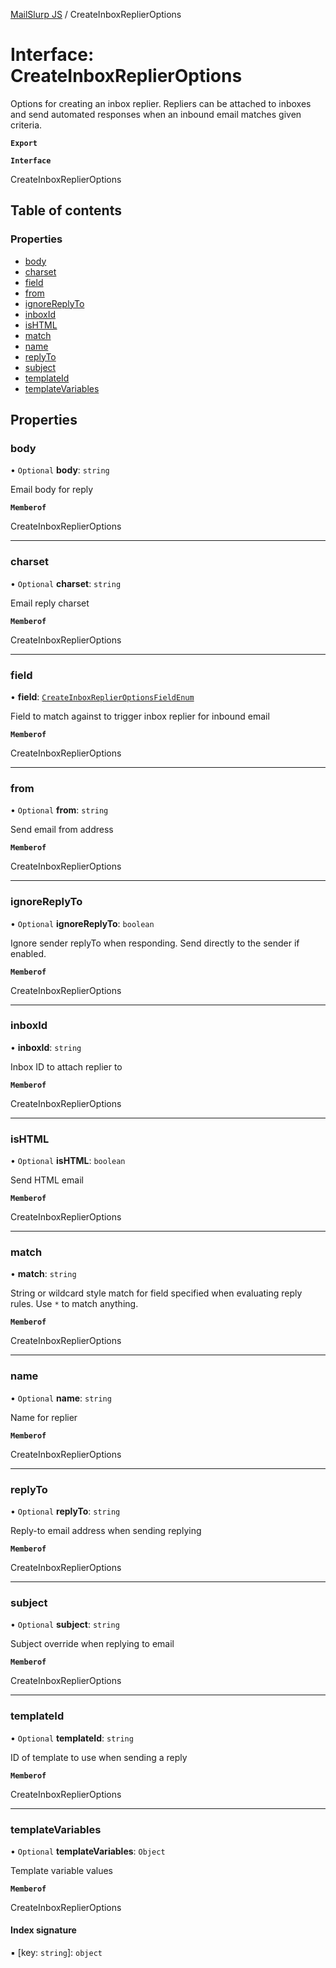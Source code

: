 [MailSlurp JS](../README.md) / CreateInboxReplierOptions

# Interface: CreateInboxReplierOptions

Options for creating an inbox replier. Repliers can be attached to inboxes and send automated responses when an inbound email matches given criteria.

**`Export`**

**`Interface`**

CreateInboxReplierOptions

## Table of contents

### Properties

- [body](CreateInboxReplierOptions.md#body)
- [charset](CreateInboxReplierOptions.md#charset)
- [field](CreateInboxReplierOptions.md#field)
- [from](CreateInboxReplierOptions.md#from)
- [ignoreReplyTo](CreateInboxReplierOptions.md#ignorereplyto)
- [inboxId](CreateInboxReplierOptions.md#inboxid)
- [isHTML](CreateInboxReplierOptions.md#ishtml)
- [match](CreateInboxReplierOptions.md#match)
- [name](CreateInboxReplierOptions.md#name)
- [replyTo](CreateInboxReplierOptions.md#replyto)
- [subject](CreateInboxReplierOptions.md#subject)
- [templateId](CreateInboxReplierOptions.md#templateid)
- [templateVariables](CreateInboxReplierOptions.md#templatevariables)

## Properties

### body

• `Optional` **body**: `string`

Email body for reply

**`Memberof`**

CreateInboxReplierOptions

___

### charset

• `Optional` **charset**: `string`

Email reply charset

**`Memberof`**

CreateInboxReplierOptions

___

### field

• **field**: [`CreateInboxReplierOptionsFieldEnum`](../enums/CreateInboxReplierOptionsFieldEnum.md)

Field to match against to trigger inbox replier for inbound email

**`Memberof`**

CreateInboxReplierOptions

___

### from

• `Optional` **from**: `string`

Send email from address

**`Memberof`**

CreateInboxReplierOptions

___

### ignoreReplyTo

• `Optional` **ignoreReplyTo**: `boolean`

Ignore sender replyTo when responding. Send directly to the sender if enabled.

**`Memberof`**

CreateInboxReplierOptions

___

### inboxId

• **inboxId**: `string`

Inbox ID to attach replier to

**`Memberof`**

CreateInboxReplierOptions

___

### isHTML

• `Optional` **isHTML**: `boolean`

Send HTML email

**`Memberof`**

CreateInboxReplierOptions

___

### match

• **match**: `string`

String or wildcard style match for field specified when evaluating reply rules. Use `*` to match anything.

**`Memberof`**

CreateInboxReplierOptions

___

### name

• `Optional` **name**: `string`

Name for replier

**`Memberof`**

CreateInboxReplierOptions

___

### replyTo

• `Optional` **replyTo**: `string`

Reply-to email address when sending replying

**`Memberof`**

CreateInboxReplierOptions

___

### subject

• `Optional` **subject**: `string`

Subject override when replying to email

**`Memberof`**

CreateInboxReplierOptions

___

### templateId

• `Optional` **templateId**: `string`

ID of template to use when sending a reply

**`Memberof`**

CreateInboxReplierOptions

___

### templateVariables

• `Optional` **templateVariables**: `Object`

Template variable values

**`Memberof`**

CreateInboxReplierOptions

#### Index signature

▪ [key: `string`]: `object`
